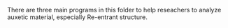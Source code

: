 There are three main programs in this folder to help reseachers to analyze auxetic material, especially Re-entrant structure.
